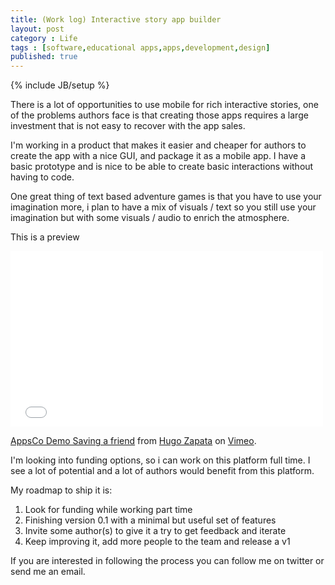 ```yaml
---
title: (Work log) Interactive story app builder
layout: post
category : Life
tags : [software,educational apps,apps,development,design]
published: true
---
```

{% include JB/setup %}


There is a lot of opportunities to use mobile for rich interactive stories,
one of the problems authors face is that creating those apps requires a large investment that is not easy to recover with the app sales.

I'm working in a product that makes it easier and cheaper for authors to create
the app with a nice GUI, and package it as a mobile app.  I have a basic prototype and is nice to be able to create basic interactions without having to code.

One great thing of text based adventure games is that you have to use your imagination more, i plan to have a mix of visuals / text so you still use your imagination but with some visuals / audio to enrich the atmosphere.


This is a preview

<iframe src="//player.vimeo.com/video/98593088" width="500" height="281" frameborder="0" webkitallowfullscreen mozallowfullscreen allowfullscreen></iframe> <p><a href="http://vimeo.com/98593088">AppsCo Demo Saving a friend</a> from <a href="http://vimeo.com/user6141785">Hugo Zapata</a> on <a href="https://vimeo.com">Vimeo</a>.</p>

I'm looking into funding options, so i can work on this platform full time. 
I see a lot of potential and a lot of authors would benefit from this platform. 

My roadmap to ship it is:

1) Look for funding while working part time 
2) Finishing version 0.1 with a minimal but useful set of features
3) Invite some author(s) to give it a try to get feedback and iterate
4) Keep improving it, add more people to the team and release a v1

If you are interested in following the process you can follow me on twitter 
or send me an email.







